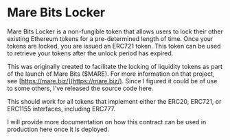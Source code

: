# Mare Bits Locker

Mare Bits Locker is a non-fungible token that allows users to lock their other existing Ethereum tokens for a pre-determined length of time.  Once your tokens are locked, you are issued an ERC721 token.  This token can be used to retrieve your tokens after the unlock period has expired.

This was originally created to facilitate the locking of liquidity tokens as part of the launch of Mare Bits ($MARE).  For more information on that project, see [https://mare.biz/](https://mare.biz/).  Since I figured it could be of use to some others, I've released the source code here.

This should work for all tokens that implement either the ERC20, ERC721, or ERC1155 interfaces, including ERC777.

I will provide more documentation on how this contract can be used in production here once it is deployed.

